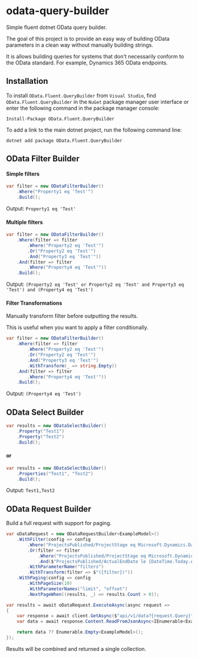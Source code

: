 
# odata-query-builder

Simple fluent dotnet OData query builder.

The goal of this project is to provide an easy way of building OData parameters in a clean way without manually building strings.

It is allows building queries for systems that don't necessarily conform to the OData standard. For example, Dynamics 365 OData endpoints.

## Installation

To install `OData.Fluent.QueryBuilder` from `Visual Studio`, find `OData.Fluent.QueryBuilder` in the `NuGet` package manager user interface or enter the following command in the package manager console:
```
Install-Package OData.Fluent.QueryBuilder
```

To add a link to the main dotnet project, run the following command line:
```
dotnet add package OData.Fluent.QueryBuilder
```
## OData Filter Builder

#### Simple filters

```csharp
var filter = new ODataFilterBuilder()
    .Where("Property1 eq 'Test'")
    .Build();
```
Output: `Property1 eq 'Test'`

#### Multiple filters

```csharp
var filter = new ODataFilterBuilder()
    .Where(filter => filter
        .Where("Property2 eq 'Test'")
        .Or("Property2 eq 'Test'")
        .And("Property3 eq 'Test'"))
    .And(filter => filter
        .Where("Property4 eq 'Test'"))
    .Build();
```
Output: `(Property2 eq 'Test' or Property2 eq 'Test' and Property3 eq 'Test') and (Property4 eq 'Test')`

#### Filter Transformations

Manually transform filter before outputting the results.

This is useful when you want to apply a filter conditionally.

```csharp
var filter = new ODataFilterBuilder()
    .Where(filter => filter
        .Where("Property2 eq 'Test'")
        .Or("Property2 eq 'Test'")
        .And("Property3 eq 'Test'")
        .WithTransform(_ => string.Empty))
    .And(filter => filter
        .Where("Property4 eq 'Test'"))
    .Build();
```

Output: `(Property4 eq 'Test')`

## OData Select Builder

```csharp
var results = new ODataSelectBuilder()
    .Property("Test1")
    .Property("Test2")
    .Build();
```

#### or

```csharp
var results = new ODataSelectBuilder()
    .Properties("Test1", "Test2")
    .Build();
```

Output: `Test1,Test2`

## OData Request Builder

Build a full request with support for paging.

```csharp
var oDataRequest = new ODataRequestBuilder<ExampleModel>()
    .WithFilter(config => config
        .Where("ProjectsPublished/ProjectStage eq Microsoft.Dynamics.DataEntities.ProjStatus'InProcess'")
        .Or(filter => filter
            .Where("ProjectsPublished/ProjectStage eq Microsoft.Dynamics.DataEntities.ProjStatus'Completed'")
            .And($"ProjectsPublished/ActualEndDate le {DateTime.Today.AddMonths(-1).ToString("yyyy-MM-dd")}"))
        .WithParameterName("filters")
        .WithTransform(filter => $"({filter})"))
    .WithPaging(config => config
        .WithPageSize(10)
        .WithParameterNames("limit", "offset")
        .NextPageWhen((results, _) => results.Count > 0));

var results = await oDataRequest.ExecuteAsync(async request =>
{
    var response = await client.GetAsync($"api/v1/data?{request.Query}");
    var data = await response.Content.ReadFromJsonAsync<IEnumerable<ExampleModel>>();

    return data ?? Enumerable.Empty<ExampleModel>();
});
```

Results will be combined and returned a single collection.
